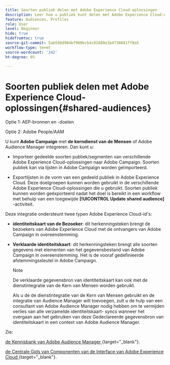 ```yaml
---
title: Soorten publiek delen met Adobe Experience Cloud-oplossingen
description: Leer hoe u publiek kunt delen met Adobe Experience Cloud-oplossingen
feature: Audiences, Profiles
role: User
level: Beginner
hide: true
hidefromtoc: true
source-git-commit: 5ab598d904bf900bcb4c01680e1b4730881ff8a5
workflow-type: tm+mt
source-wordcount: '242'
ht-degree: 0%

---
```


# Soorten publiek delen met Adobe Experience Cloud-oplossingen{#shared-audiences}

Optie 1: AEP-bronnen en -doelen

Optie 2: Adobe People/AAM

U kunt **Adobe Campaign** met **de kerndienst van de Mensen** of Adobe Audience Manager integreren. Dan kunt u:

* Importeer gedeelde soorten publiek/segmenten van verschillende Adobe Experience Cloud-oplossingen naar Adobe Campaign. Soorten publiek kan via lijsten in Adobe Campaign worden geïmporteerd.

* Exportlijsten in de vorm van een gedeeld publiek in Adobe Experience Cloud. Deze doelgroepen kunnen worden gebruikt in de verschillende Adobe Experience Cloud-oplossingen die u gebruikt. Soorten publiek kunnen worden geëxporteerd nadat het doel is bereikt in een workflow met behulp van een toegewijde **[!UICONTROL Update shared audience]** -activiteit.

Deze integratie ondersteunt twee typen Adobe Experience Cloud-id&#39;s:

* **identiteitskaart van de Bezoeker**: dit herkenningsteken brengt de bezoekers van Adobe Experience Cloud met de ontvangers van Adobe Campaign in overeenstemming.
* **Verklaarde identiteitskaart**: dit herkenningsteken brengt alle soorten gegevens met elementen van het gegevensbestand van Adobe Campaign in overeenstemming. Het is de vooraf gedefinieerde afstemmingssleutel in Adobe Campaign.

  >[!NOTE]
  >
  > De verklaarde gegevensbron van identiteitskaart kan ook met de dienstintegratie van de Kern van Mensen worden gebruikt.
  >
  >Als u de de dienstintegratie van de Kern van Mensen gebruikt en de integratie van Audience Manager wilt toevoegen, zult u de hulp van een consultant van Adobe Audience Manager nodig hebben om te vermijden verlies van alle verzamelde identiteitskaart- syncs wanneer het overgaan aan het gebruiken van deze Gedeclareerde gegevensbron van identiteitskaart in een context van Adobe Audience Manager.

Zie:

[ de Kennisbank van Adobe Audience Manager ](https://experienceleague.adobe.com/docs/experience-cloud-kcs/kbarticles/KA-16471.html?lang=nl-NL){target="_blank"}.

[ de Centrale Gids van Componenten van de Interface van Adobe Experience Cloud ](https://experienceleague.adobe.com/docs/core-services/interface/services/audiences/audience-library.html?lang=nl-NL){target="_blank"}.
